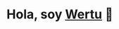 <div align="center">
<h1 align="center">Hola, soy <a href="https://github.com/wertupo">Wertu</a> 👋</h1>
</div>
<!--
  <img src="https://i.imgur.com/weNbhGZ.png">
  
  [![YouTube Channel Subscribers](https://img.shields.io/youtube/channel/subscribers/UCIjEgHA1vatSR2K4rfcdNRg?style=social)](https://youtube.com/aristidevs?sub_confirmation=1)
  [![Twitch Status](https://img.shields.io/twitch/status/aristidevs?style=social)](https://www.twitch.tv/aristidevs)
  [![GitHub followers](https://img.shields.io/github/followers/arisguimera?style=social)](https://github.com/ArisGuimera)
  ![Discord Shield](https://discordapp.com/api/guilds/807719549075980308/widget.png?style=shield)
-->
